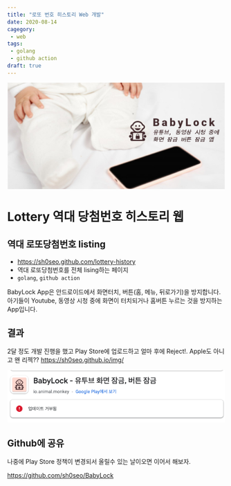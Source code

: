 ```yaml
---
title: "로또 번호 히스토리 Web 개발"
date: 2020-08-14
cagegory: 
 - web
tags:
 - golang
 - github action
draft: true
---
```


![](../img/android-baby-lock.jpg)

# Lottery 역대 당첨번호 히스토리 웹

## 역대 로또당첨번호 listing
- https://sh0seo.github.com/lottery-history
- 역대 로또당첨번호를 전체 lising하는 페이지
- `golang`, `github action`

BabyLock App은 안드로이드에서 화면터치, 버튼(홈, 메뉴, 뒤로가기)을 방지합니다. 아기들이 Youtube, 동영상 시청 중에 화면이 터치되거나 홈버튼 누르는 것을 방지하는 App입니다. 

## 결과

2달 정도 개발 진행을 했고 Play Store에 업로드하고 얼마 후에 Reject!. Apple도 아니고 왠 리젝?? https://sh0seo.github.io/img/

![](../img/android-baby-lock-reject.jpg)

## Github에 공유

나중에 Play Store 정책이 변경되서 올릴수 있는 날이오면 이어서 해보자.

https://github.com/sh0seo/BabyLock 